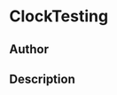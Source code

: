# ClockTesting

## Author

<!-- Insert Your Name Here -->

## Description

<!-- Describe your example here -->
